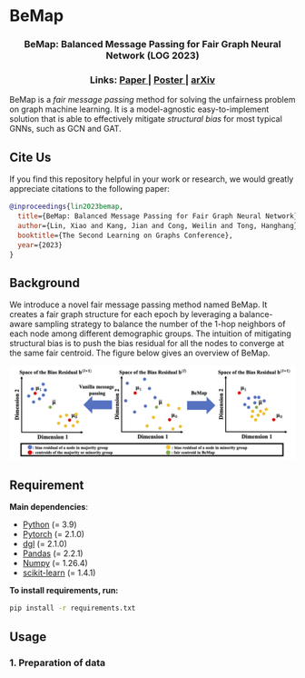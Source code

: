 # BeMap
<h3 align="center">BeMap: Balanced Message Passing for Fair Graph Neural Network (LOG 2023) </h3>
<h3 align="center"> 
  Links: 
  <a href="https://arxiv.org/pdf/2306.04107.pdf"> Paper </a> | 
  <a href="https://openreview.net/attachment?id=4RiLDrCbzW&name=poster_preview"> Poster </a> |  
  <a href="https://arxiv.org/abs/2306.04107"> arXiv </a>
</h3>

BeMap is a *fair message passing* method for solving the unfairness problem on graph machine learning. It is a model-agnostic easy-to-implement solution that is able to effectively mitigate *structural bias* for most typical GNNs, such as GCN and GAT.

## Cite Us
If you find this repository helpful in your work or research, we would greatly appreciate citations to the following paper:

```bibtex
@inproceedings{lin2023bemap,
  title={BeMap: Balanced Message Passing for Fair Graph Neural Network},
  author={Lin, Xiao and Kang, Jian and Cong, Weilin and Tong, Hanghang},
  booktitle={The Second Learning on Graphs Conference},
  year={2023}
}
```

## Background
We introduce a novel fair message passing method named BeMap. It creates a fair graph structure for each epoch by leveraging a balance-aware sampling strategy to balance the number of the 1-hop neighbors of each node among different demographic groups. The intuition of mitigating structural bias is to push the bias residual for all the nodes to converge at the same fair centroid. The figure below gives an overview of BeMap.

<img src="./BeMap.png" alt="Visualization of BeMap">

## Requirement
**Main dependencies**:
- [Python](https://www.python.org/) (= 3.9)
- [Pytorch](https://pytorch.org/) (= 2.1.0)
- [dgl](https://www.dgl.ai/) (= 2.1.0)
- [Pandas](https://pandas.pydata.org/) (= 2.2.1)
- [Numpy](https://numpy.org/doc/stable/index.html#) (= 1.26.4)
- [scikit-learn](https://scikit-learn.org/stable/index.html) (= 1.4.1)

**To install requirements, run:**

```bash
pip install -r requirements.txt
```

## Usage

### 1. Preparation of data
